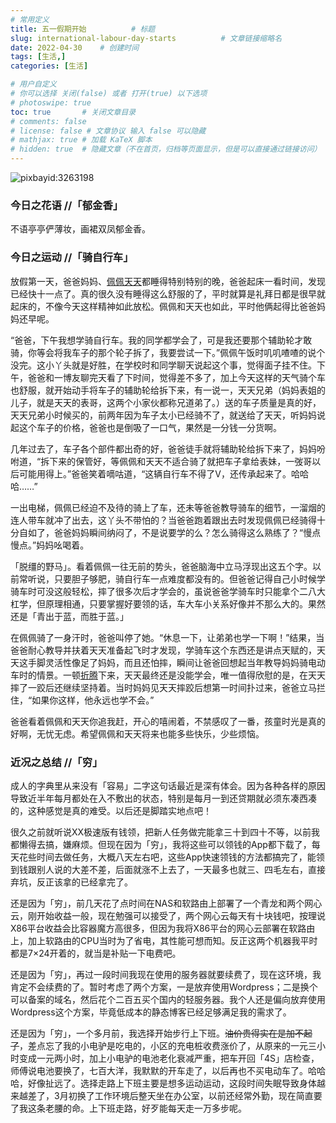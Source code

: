 ```yaml
---
# 常用定义
title: 五一假期开始          # 标题
slug: international-labour-day-starts          # 文章链接缩略名
date: 2022-04-30    # 创建时间
tags: [生活,]
categories: [生活]

# 用户自定义
# 你可以选择 关闭(false) 或者 打开(true) 以下选项
# photoswipe: true
toc: true       # 关闭文章目录
# comments: false
# license: false # 文章协议 输入 false 可以隐藏
# mathjax: true # 加载 KaTeX 脚本
# hidden: true  # 隐藏文章（不在首页，归档等页面显示，但是可以直接通过链接访问）
---
```

![pixbayid:3263198](https://cdn.qylao.com/laomai/2023/02/27/163fc3aed00967-1.webp)

### 今日之花语 //「郁金香」

不语亭亭俨薄妆，画裙双凤郁金香。

### 今日之运动 //「骑自行车」

放假第一天，爸爸妈妈、[佩佩](佩佩.md)[天天](天天.md)都睡得特别特别的晚，爸爸起床一看时间，发现已经快十一点了。真的很久没有睡得这么舒服的了，平时就算是礼拜日都是很早就起床的，不像今天这样精神如此放松。佩佩和天天也如此，平时他俩起得比爸爸妈妈还早呢。

“爸爸，下午我想学骑自行车。我的同学都学会了，可是我还要那个辅助轮才敢骑，你等会将我车子的那个轮子拆了，我要尝试一下。”佩佩午饭时叽叽喳喳的说个没完。这小丫头就是好胜，在学校时和同学聊天说起这个事，觉得面子挂不住。下午，爸爸和一博友聊完天看了下时间，觉得差不多了，加上今天这样的天气骑个车也舒服，就开始动手将车子的辅助轮给拆下来，有一说一，天天兄弟（妈妈表姐的儿子，就是天天的表哥，这两个小家伙都称兄道弟了。）送的车子质量是真的好，天天兄弟小时候买的，前两年因为车子太小已经骑不了，就送给了天天，听妈妈说起这个车子的价格，爸爸也是倒吸了一口气，果然是一分钱一分货啊。

几年过去了，车子各个部件都出奇的好，爸爸徒手就将辅助轮给拆下来了，妈妈吩咐道，“拆下来的保管好，等佩佩和天天不适合骑了就把车子拿给表妹，一弢哥以后可能用得上。”爸爸笑着嘀咕道，“这辆自行车不得了V，还传承起来了。哈哈哈……”

一出电梯，佩佩已经迫不及待的骑上了车，还未等爸爸教导骑车的细节，一溜烟的连人带车就冲了出去，这丫头不带怕的？当爸爸跑着跟出去时发现佩佩已经骑得十分自如了，爸爸妈妈瞬间纳闷了，不是说要学的么？怎么骑得这么熟练了？“慢点慢点。”妈妈吆喝着。

「脱缰的野马」。看着佩佩一往无前的势头，爸爸脑海中立马浮现出这五个字。以前常听说，只要胆子够肥，骑自行车一点难度都没有的。但爸爸记得自己小时候学骑车时可没这般轻松，摔了很多次后才学会的，虽说爸爸学骑车时只能拿个二八大杠学，但原理相通，只要掌握好要领的话，车大车小关系好像并不那么大的。果然还是「青出于蓝，而胜于蓝。」

在佩佩骑了一身汗时，爸爸叫停了她。“休息一下，让弟弟也学一下啊！”结果，当爸爸耐心教导并扶着天天准备起飞时才发现，学骑车这个东西还是讲点天赋的，天天这手脚灵活性像足了妈妈，而且还怕摔，瞬间让爸爸回想起当年教导妈妈骑电动车时的情景。一顿[折腾](折腾.md)下来，天天最终还是没能学会，唯一值得欣慰的是，在天天摔了一跤后还继续坚持着。当时妈妈见天天摔跤后想第一时间扑过来，爸爸立马拦住，“如果你这样，他永远也学不会。”

爸爸看着佩佩和天天你追我赶，开心的嘻闹着，不禁感叹了一番，孩童时光是真的好啊，无忧无虑。希望佩佩和天天将来也能多些快乐，少些烦恼。

### 近况之总结 //「穷」

成人的字典里从来没有「容易」二字这句话最近是深有体会。因为各种各样的原因导致近半年每月都处在入不敷出的状态，特别是每月一到还贷期就必须东凑西凑的，这种感觉是真的难受。以后还是脚踏实地点吧！

很久之前就听说XX极速版有钱领，把新人任务做完能拿三十到四十不等，以前我都懒得去搞，嫌麻烦。但现在因为「穷」，我将这些可以领钱的App都下载了，每天花些时间去做任务，大概八天左右吧，这些App快速领钱的方法都搞完了，能领到钱跟别人说的大差不差，后面就涨不上去了，一天最多也就三、四毛左右，直接弃坑，反正该拿的已经拿完了。

还是因为「穷」，前几天花了点时间在NAS和软路由上部署了一个青龙和两个网心云，刚开始收益一般，现在勉强可以接受了，两个网心云每天有十块钱吧，按理说X86平台收益会比容器魔方高很多，但因为我将X86平台的网心云部署在软路由上，加上软路由的CPU当时为了省电，其性能可想而知。反正这两个机器我平时都是7×24开着的，就当是补贴一下电费吧。

还是因为「穷」，再过一段时间我现在使用的服务器就要续费了，现在这环境，我肯定不会续费的了。暂时考虑了两个方案，一是放弃使用Wordpress；二是换个可以备案的域名，然后花个二百五买个国内的轻服务器。我个人还是偏向放弃使用Wordpress这个方案，毕竟低成本的静态博客已经足够满足我的需求了。

还是因为「穷」，一个多月前，我选择开始步行上下班。~~油价贵得实在是加不起了~~，差点忘了我的小电驴是吃电的，小区的充电桩收费涨价了，从原来的一元三小时变成一元两小时，加上小电驴的电池老化衰减严重，把车开回「4S」店检查，师傅说电池要换了，七百大洋，我默默的开车走了，以后再也不买电动车了。哈哈哈，好像扯远了。选择走路上下班主要是想多运动运动，这段时间失眠导致身体越来越差了，3月初换了工作环境后整天坐在办公室，以前还经常外勤，现在简直要了我这条老腰的命。上下班走路，好歹能每天走一万多步呢。

